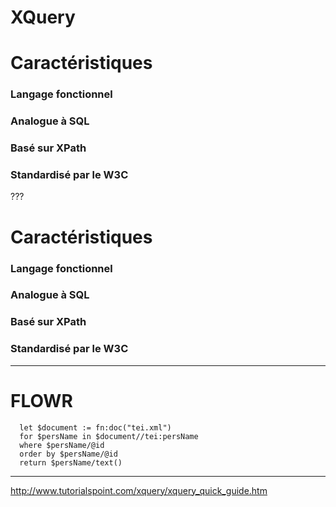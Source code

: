 # XQuery

# Caractéristiques

### Langage fonctionnel

### Analogue à SQL

### Basé sur XPath

### Standardisé par le W3C

???
# Caractéristiques

### Langage fonctionnel

### Analogue à SQL

### Basé sur XPath

### Standardisé par le W3C

---

# FLOWR

```xquery
  let $document := fn:doc("tei.xml") 
  for $persName in $document//tei:persName
  where $persName/@id
  order by $persName/@id 
  return $persName/text()
```

---

http://www.tutorialspoint.com/xquery/xquery_quick_guide.htm
